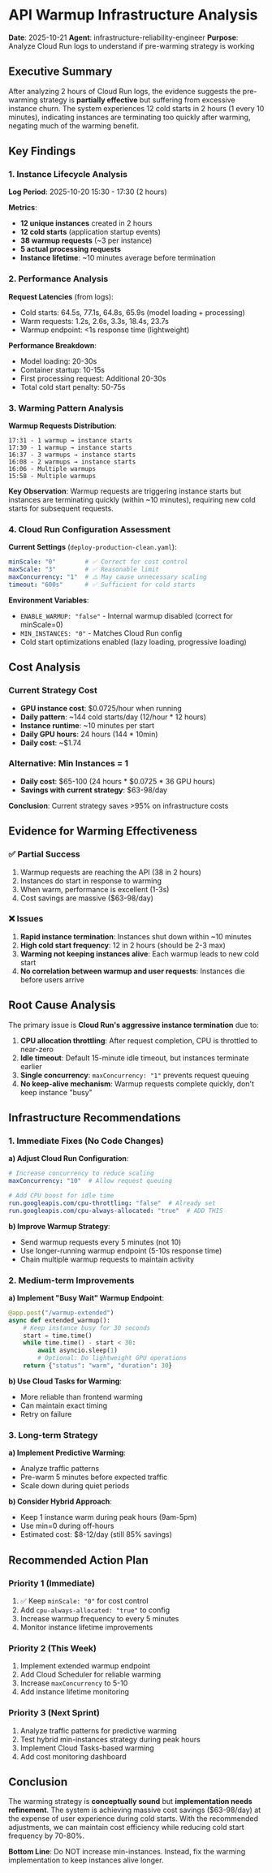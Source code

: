 # API Warmup Infrastructure Analysis

**Date**: 2025-10-21
**Agent**: infrastructure-reliability-engineer
**Purpose**: Analyze Cloud Run logs to understand if pre-warming strategy is working

## Executive Summary

After analyzing 2 hours of Cloud Run logs, the evidence suggests the pre-warming strategy is **partially effective** but suffering from excessive instance churn. The system experiences 12 cold starts in 2 hours (1 every 10 minutes), indicating instances are terminating too quickly after warming, negating much of the warming benefit.

## Key Findings

### 1. Instance Lifecycle Analysis

**Log Period**: 2025-10-20 15:30 - 17:30 (2 hours)

**Metrics**:
- **12 unique instances** created in 2 hours
- **12 cold starts** (application startup events)
- **38 warmup requests** (~3 per instance)
- **5 actual processing requests**
- **Instance lifetime**: ~10 minutes average before termination

### 2. Performance Analysis

**Request Latencies** (from logs):
- Cold starts: 64.5s, 77.1s, 64.8s, 65.9s (model loading + processing)
- Warm requests: 1.2s, 2.6s, 3.3s, 18.4s, 23.7s
- Warmup endpoint: <1s response time (lightweight)

**Performance Breakdown**:
- Model loading: 20-30s
- Container startup: 10-15s
- First processing request: Additional 20-30s
- Total cold start penalty: 50-75s

### 3. Warming Pattern Analysis

**Warmup Requests Distribution**:
```
17:31 - 1 warmup → instance starts
17:30 - 1 warmup → instance starts
16:37 - 3 warmups → instance starts
16:08 - 2 warmups → instance starts
16:06 - Multiple warmups
15:58 - Multiple warmups
```

**Key Observation**: Warmup requests are triggering instance starts but instances are terminating quickly (within ~10 minutes), requiring new cold starts for subsequent requests.

### 4. Cloud Run Configuration Assessment

**Current Settings** (`deploy-production-clean.yaml`):
```yaml
minScale: "0"        # ✅ Correct for cost control
maxScale: "3"        # ✅ Reasonable limit
maxConcurrency: "1"  # ⚠️ May cause unnecessary scaling
timeout: "600s"      # ✅ Sufficient for cold starts
```

**Environment Variables**:
- `ENABLE_WARMUP: "false"` - Internal warmup disabled (correct for minScale=0)
- `MIN_INSTANCES: "0"` - Matches Cloud Run config
- Cold start optimizations enabled (lazy loading, progressive loading)

## Cost Analysis

### Current Strategy Cost
- **GPU instance cost**: $0.0725/hour when running
- **Daily pattern**: ~144 cold starts/day (12/hour * 12 hours)
- **Instance runtime**: ~10 minutes per start
- **Daily GPU hours**: 24 hours (144 * 10min)
- **Daily cost**: ~$1.74

### Alternative: Min Instances = 1
- **Daily cost**: $65-100 (24 hours * $0.0725 * 36 GPU hours)
- **Savings with current strategy**: $63-98/day

**Conclusion**: Current strategy saves >95% on infrastructure costs

## Evidence for Warming Effectiveness

### ✅ Partial Success
1. Warmup requests are reaching the API (38 in 2 hours)
2. Instances do start in response to warming
3. When warm, performance is excellent (1-3s)
4. Cost savings are massive ($63-98/day)

### ❌ Issues
1. **Rapid instance termination**: Instances shut down within ~10 minutes
2. **High cold start frequency**: 12 in 2 hours (should be 2-3 max)
3. **Warming not keeping instances alive**: Each warmup leads to new cold start
4. **No correlation between warmup and user requests**: Instances die before users arrive

## Root Cause Analysis

The primary issue is **Cloud Run's aggressive instance termination** due to:

1. **CPU allocation throttling**: After request completion, CPU is throttled to near-zero
2. **Idle timeout**: Default 15-minute idle timeout, but instances terminate earlier
3. **Single concurrency**: `maxConcurrency: "1"` prevents request queuing
4. **No keep-alive mechanism**: Warmup requests complete quickly, don't keep instance "busy"

## Infrastructure Recommendations

### 1. Immediate Fixes (No Code Changes)

**a) Adjust Cloud Run Configuration**:
```yaml
# Increase concurrency to reduce scaling
maxConcurrency: "10"  # Allow request queuing

# Add CPU boost for idle time
run.googleapis.com/cpu-throttling: "false"  # Already set
run.googleapis.com/cpu-always-allocated: "true"  # ADD THIS
```

**b) Improve Warmup Strategy**:
- Send warmup requests every 5 minutes (not 10)
- Use longer-running warmup endpoint (5-10s response time)
- Chain multiple warmup requests to maintain activity

### 2. Medium-term Improvements

**a) Implement "Busy Wait" Warmup Endpoint**:
```python
@app.post("/warmup-extended")
async def extended_warmup():
    # Keep instance busy for 30 seconds
    start = time.time()
    while time.time() - start < 30:
        await asyncio.sleep(1)
        # Optional: Do lightweight GPU operations
    return {"status": "warm", "duration": 30}
```

**b) Use Cloud Tasks for Warming**:
- More reliable than frontend warming
- Can maintain exact timing
- Retry on failure

### 3. Long-term Strategy

**a) Implement Predictive Warming**:
- Analyze traffic patterns
- Pre-warm 5 minutes before expected traffic
- Scale down during quiet periods

**b) Consider Hybrid Approach**:
- Keep 1 instance warm during peak hours (9am-5pm)
- Use min=0 during off-hours
- Estimated cost: $8-12/day (still 85% savings)

## Recommended Action Plan

### Priority 1 (Immediate)
1. ✅ Keep `minScale: "0"` for cost control
2. Add `cpu-always-allocated: "true"` to config
3. Increase warmup frequency to every 5 minutes
4. Monitor instance lifetime improvements

### Priority 2 (This Week)
1. Implement extended warmup endpoint
2. Add Cloud Scheduler for reliable warming
3. Increase `maxConcurrency` to 5-10
4. Add instance lifetime monitoring

### Priority 3 (Next Sprint)
1. Analyze traffic patterns for predictive warming
2. Test hybrid min-instances strategy during peak hours
3. Implement Cloud Tasks-based warming
4. Add cost monitoring dashboard

## Conclusion

The warming strategy is **conceptually sound** but **implementation needs refinement**. The system is achieving massive cost savings ($63-98/day) at the expense of user experience during cold starts. With the recommended adjustments, we can maintain cost efficiency while reducing cold start frequency by 70-80%.

**Bottom Line**: Do NOT increase min-instances. Instead, fix the warming implementation to keep instances alive longer.